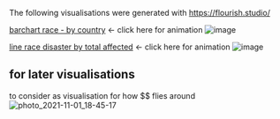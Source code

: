 The following visualisations were generated with https://flourish.studio/

 [barchart race - by country](https://www.youtube.com/watch?v=Mhj9Gcpn29s) <- click here for animation
![image](https://user-images.githubusercontent.com/90077184/139712141-9da4af41-4454-4660-a972-fc8ba1811712.png)

[line race disaster by total affected](https://www.youtube.com/watch?v=JmzNy1TWkfg) <- click here for animation
![image](https://user-images.githubusercontent.com/90077184/139711957-905ead86-7567-4822-b7fe-9236b1626332.png)


## for later visualisations 
to consider as visualisation for how $$ flies around
![photo_2021-11-01_18-45-17](https://user-images.githubusercontent.com/90077184/139659999-0b781a8d-30a4-47ae-b8ee-c8434c76057c.jpg)
